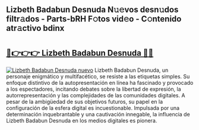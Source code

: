 ## Lizbeth Badabun Desnuda N𝚞𝚎vos desn𝚞dos filtr𝚊dos - Parts-bRH F𝚘tos vid𝚎o - C𝚘ntenido atr𝚊ctivo bdinx

# <h2><a href="http://mb2e3zd.tromn.icu/?c=Lizbeth+Badabun+Desnuda">🔗👉👉👉 Lizbeth Badabun Desnuda 🔗🔗</a></h2>

[![Lizbeth Badabun Desnuda nuevo](https://i.imgur.com/pEAQMta.gif)](http://mb2e3zd.tromn.icu/?c=Lizbeth+Badabun+Desnuda)
Lizbeth Badabun Desnuda, un personaje enigmático y multifacético, se resiste a las etiquetas simples. Su enfoque distintivo de la autopresentación en línea ha fascinado y provocado a los espectadores, incitando debates sobre la libertad de expresión, la autorrepresentación y las complejidades de las comunidades digitales. A pesar de la ambigüedad de sus objetivos futuros, su papel en la configuración de la esfera digital es incuestionable. Impulsada por una determinación inquebrantable y una cautivación innegable, la influencia de Lizbeth Badabun Desnuda en los medios digitales es pionera.
